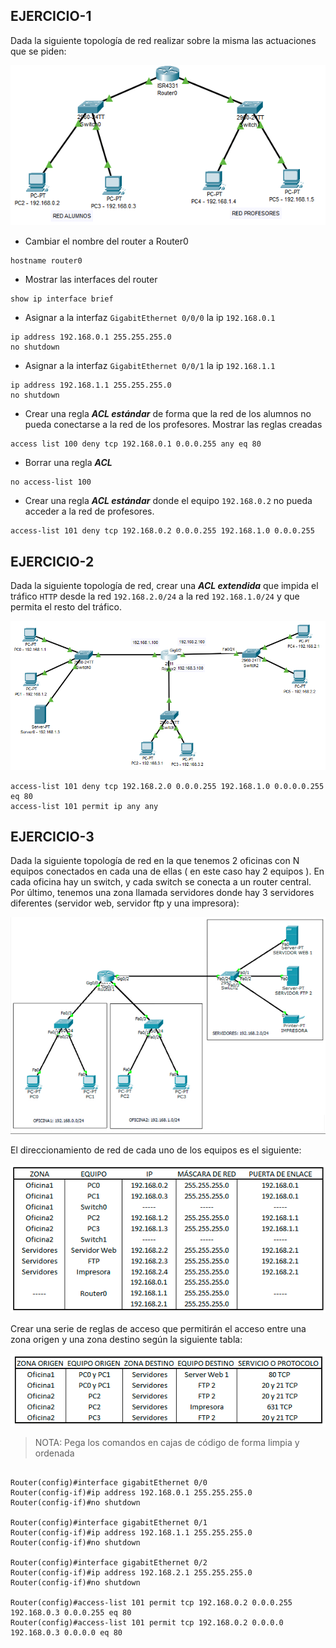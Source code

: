 ## EJERCICIO-1

Dada la siguiente topología de red realizar sobre la misma las actuaciones que se piden:

![](img/001.png)


+ Cambiar el nombre del router a Router0

```
hostname router0
```

+ Mostrar las interfaces del router

```
show ip interface brief
```

+ Asignar a la interfaz `GigabitEthernet 0/0/0` la ip `192.168.0.1`

```
ip address 192.168.0.1 255.255.255.0
no shutdown
```

+ Asignar a la interfaz `GigabitEthernet 0/0/1` la ip `192.168.1.1`

```
ip address 192.168.1.1 255.255.255.0
no shutdown
```

+ Crear una regla ***ACL estándar*** de forma que la red de los alumnos no pueda conectarse a la red de los profesores. Mostrar las reglas creadas

```
access list 100 deny tcp 192.168.0.1 0.0.0.255 any eq 80

```

+ Borrar una regla ***ACL***

```
no access-list 100
```


+ Crear una regla ***ACL estándar*** donde el equipo `192.168.0.2` no pueda acceder a la red de profesores.

```
access-list 101 deny tcp 192.168.0.2 0.0.0.255 192.168.1.0 0.0.0.255
```

## EJERCICIO-2

Dada la siguiente topología de red, crear una ***ACL extendida*** que impida el tráfico `HTTP` desde la red `192.168.2.0/24` a la red `192.168.1.0/24` y que permita el resto del tráfico.

![](img/002.png)

```
access-list 101 deny tcp 192.168.2.0 0.0.0.255 192.168.1.0 0.0.0.0.255 eq 80
access-list 101 permit ip any any
```

## EJERCICIO-3

Dada la siguiente topología de red en la que tenemos 2 oficinas con N equipos conectados en cada una de ellas ( en este caso hay 2 equipos ). En cada oficina hay un switch, y cada switch se conecta a un router central. Por último, tenemos una zona llamada servidores donde hay 3 servidores diferentes (servidor web, servidor ftp y una impresora):

![](img/003.png)

El direccionamiento de red de cada uno de los equipos es el siguiente:

![](img/004.png)

Crear una serie de reglas de acceso que permitirán el acceso entre una zona origen y una zona destino según la siguiente tabla:

![](img/005.png)

>NOTA: Pega los comandos en cajas de código de forma limpia y ordenada

```

Router(config)#interface gigabitEthernet 0/0
Router(config-if)#ip address 192.168.0.1 255.255.255.0
Router(config-if)#no shutdown

Router(config)#interface gigabitEthernet 0/1
Router(config-if)#ip address 192.168.1.1 255.255.255.0
Router(config-if)#no shutdown

Router(config)#interface gigabitEthernet 0/2
Router(config-if)#ip address 192.168.2.1 255.255.255.0
Router(config-if)#no shutdown

Router(config)#access-list 101 permit tcp 192.168.0.2 0.0.0.255 192.168.0.3 0.0.0.255 eq 80
Router(config)#access-list 101 permit tcp 192.168.0.2 0.0.0.0 192.168.0.3 0.0.0.0 eq 80

```